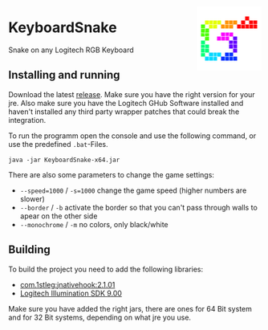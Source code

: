<p><img align="right" width="128" height="128" src="icon.png"></p> 

#  KeyboardSnake
Snake on any Logitech RGB Keyboard

## Installing and running

Download the latest [release](https://github.com/joblo2213/KeyboardSnake/releases). Make sure you have the right version for your jre.
Also make sure you have the Logitech GHub Software installed and haven't installed any third party wrapper patches that could break the integration.

To run the programm open the console and use the following command, or use the predefined `.bat`-Files.
```
java -jar KeyboardSnake-x64.jar 
```

There are also some parameters to change the game settings:
 * `--speed=1000` / `-s=1000` change the game speed (higher numbers are slower)
 * `--border` / `-b` activate the border so that you can't pass through walls to apear on the other side
 * `--monochrome` / `-m` no colors, only black/white
 
## Building 
To build the project you need to add the following libraries:
 * [com.1stleg:jnativehook:2.1.01](https://github.com/kwhat/jnativehook)
 * [Logitech Illumination SDK 9.00](https://www.logitechg.com/de-de/innovation/developer-lab.html)
 
Make sure you have added the right jars, there are ones for 64 Bit system and for 32 Bit systems, depending on what jre you use.


